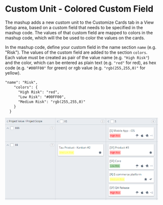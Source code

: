 # Custom Unit - Colored Custom Field

The mashup adds a new custom unit to the Customize Cards tab in a View Setup area, based on a custom field that needs to be specified in the mashup code. The values of that custom field are mapped to colors in the mashup code, which will the be used to color the values on the cards.

In the mashup code, define your custom field in the name section `name` (e.g. "Risk"). The values of the custom field are added to the section `colors`. Each value must be created as pair of the value name (e.g. `"High Risk"`) and the color, which can be entered as plain text (e.g. `"red"` for red), as hex code (e.g. `"#00FF00"` for green) or rgb value (e.g. `"rgb(255,255,0)"` for yellow).

```
"name": "Risk",
    "colors": {
      "High Risk": "red",
      "Low Risk": "#00FF00",
      "Medium Risk": "rgb(255,255,0)"
    }
  }
```

![Colored Custom Fields on Cards](./traffic-light.png)
